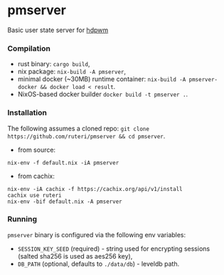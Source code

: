 # pmserver
Basic user state server for [hdpwm](https://github.com/Ruteri/hdpwm)


### Compilation

* rust binary: `cargo build`,
* nix package: `nix-build -A pmserver`,
* minimal docker (~30MB) runtime container: `nix-build -A pmserver-docker && docker load < result`.
* NixOS-based docker builder `docker build -t pmserver .`.


### Installation

The following assumes a cloned repo: `git clone https://github.com/ruteri/pmserver && cd pmserver`.

* from source:
```
nix-env -f default.nix -iA pmserver
```

* from cachix:
```
nix-env -iA cachix -f https://cachix.org/api/v1/install
cachix use ruteri
nix-env -bif default.nix -A pmserver
```


### Running

`pmserver` binary is configured via the following env variables:
* `SESSION_KEY_SEED` (required) - string used for encrypting sessions (salted sha256 is used as aes256 key),
* `DB_PATH` (optional, defaults to `./data/db`) - leveldb path.
